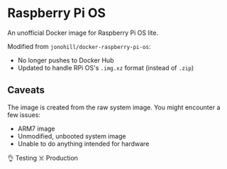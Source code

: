 # Raspberry Pi OS

An unofficial Docker image for Raspberry Pi OS lite.

Modified from `jonohill/docker-raspberry-pi-os`:
* No longer pushes to Docker Hub
* Updated to handle RPi OS's `.img.xz` format (instead of `.zip`)

## Caveats

The image is created from the raw system image. You might encounter a few issues:

- ARM7 image
- Unmodified, unbooted system image
- Unable to do anything intended for hardware

👌 Testing
☠️ Production
